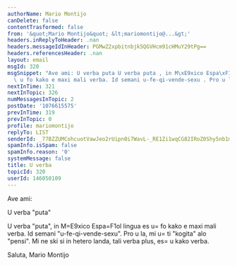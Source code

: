 ```yaml
---
authorName: Mario Montijo
canDelete: false
contentTrasformed: false
from: '&quot;Mario Montijo&quot; &lt;mariomontijo@...&gt;'
headers.inReplyToHeader: .nan
headers.messageIdInHeader: PGMwZ2xpbitnbjk5QGVHcm91cHMuY29tPg==
headers.referencesHeader: .nan
layout: email
msgId: 320
msgSnippet: "Ave ami: U verba puta U verba puta , in M\xE9xico Espa\xF1ol lingua es\
  \ u fo kako e maxi mali verba. Id semani u-fe-qi-vende-sexu . Pro u la, mi uti kogita "
nextInTime: 321
nextInTopic: 326
numMessagesInTopic: 2
postDate: '1076615575'
prevInTime: 319
prevInTopic: 0
profile: mariomontijo
replyTo: LIST
senderId: _77BZZUMCohcuotVawJeo2rUipn0i7WavL-_RE1Zi1wqCG82IRoZ0Shy5nb1mCIkddWl3WRSRydisB5KAC8e6wdkeDRHjQdSzM8CXa1okQ
spamInfo.isSpam: false
spamInfo.reason: '0'
systemMessage: false
title: U verba
topicId: 320
userId: 146050109
---
```


Ave ami:

U verba "puta"

U verba "puta", in M=E9xico Espa=F1ol lingua es u=
 fo kako e maxi mali 
verba. Id semani "u-fe-qi-vende-sexu". Pro u la, mi u=
ti "kogita" 
alo "pensi". Mi ne ski si in hetero landa, tali verba plus, es=
 u kako 
verba.

Saluta,
Mario Montijo


